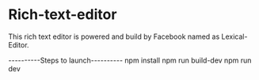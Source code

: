 # Rich-text-editor
This rich text editor is powered and build by Facebook named as Lexical-Editor.

----------Steps to launch----------
npm install
npm run build-dev
npm run dev
